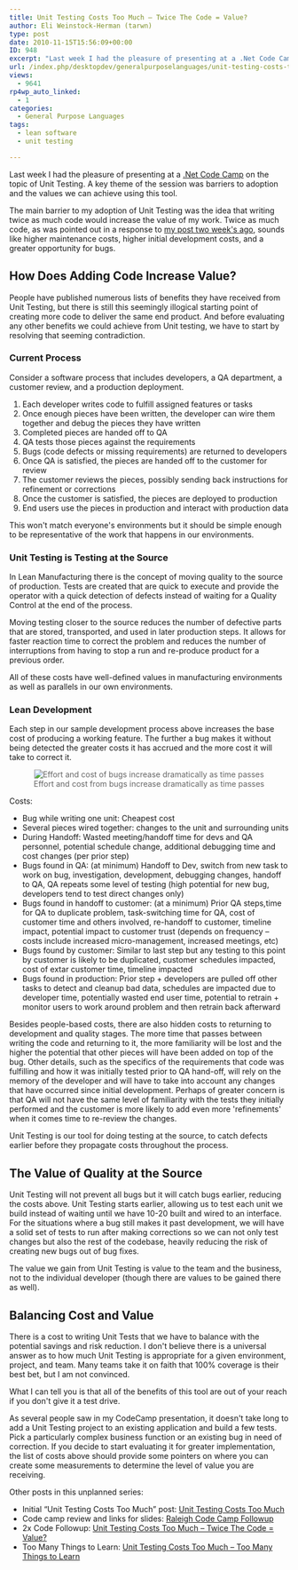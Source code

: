 ```yaml
---
title: Unit Testing Costs Too Much – Twice The Code = Value?
author: Eli Weinstock-Herman (tarwn)
type: post
date: 2010-11-15T15:56:09+00:00
ID: 948
excerpt: "Last week I had the pleasure of presenting at a .Net Code Camp on the topic of Unit Testing. A key theme of the session was barriers to adoption and the values we can achieve using this tool.The main barrier to my adoption of Unit Testing was the idea that writing twice as much code would increase the value of my work. Twice as much code, as was pointed out in a response to my post two week's ago, sounds like higher maintenance costs, higher initial development costs, and a greater opportunity for bugs."
url: /index.php/desktopdev/generalpurposelanguages/unit-testing-costs-too-much-twice-the-co/
views:
  - 9641
rp4wp_auto_linked:
  - 1
categories:
  - General Purpose Languages
tags:
  - lean software
  - unit testing

---
```

Last week I had the pleasure of presenting at a [.Net Code Camp][1] on the topic of Unit Testing. A key theme of the session was barriers to adoption and the values we can achieve using this tool.

The main barrier to my adoption of Unit Testing was the idea that writing twice as much code would increase the value of my work. Twice as much code, as was pointed out in a response to [my post two week's ago][2], sounds like higher maintenance costs, higher initial development costs, and a greater opportunity for bugs.

## How Does Adding Code Increase Value?

People have published numerous lists of benefits they have received from Unit Testing, but there is still this seemingly illogical starting point of creating more code to deliver the same end product. And before evaluating any other benefits we could achieve from Unit testing, we have to start by resolving that seeming contradiction.

### Current Process

Consider a software process that includes developers, a QA department, a customer review, and a production deployment. 

  1. Each developer writes code to fulfill assigned features or tasks
  2. Once enough pieces have been written, the developer can wire them together and debug the pieces they have written
  3. Completed pieces are handed off to QA
  4. QA tests those pieces against the requirements
  5. Bugs (code defects or missing requirements) are returned to developers
  6. Once QA is satisfied, the pieces are handed off to the customer for review
  7. The customer reviews the pieces, possibly sending back instructions for refinement or corrections
  8. Once the customer is satisfied, the pieces are deployed to production
  9. End users use the pieces in production and interact with production data

This won't match everyone's environments but it should be simple enough to be representative of the work that happens in our environments.

### Unit Testing is Testing at the Source

In Lean Manufacturing there is the concept of moving quality to the source of production. Tests are created that are quick to execute and provide the operator with a quick detection of defects instead of waiting for a Quality Control at the end of the process.

Moving testing closer to the source reduces the number of defective parts that are stored, transported, and used in later production steps. It allows for faster reaction time to correct the problem and reduces the number of interruptions from having to stop a run and re-produce product for a previous order.

All of these costs have well-defined values in manufacturing environments as well as parallels in our own environments.

### Lean Development

Each step in our sample development process above increases the base cost of producing a working feature. The further a bug makes it without being detected the greater costs it has accrued and the more cost it will take to correct it.

<div style="text-align: center; color: #666666;">
  <img src="http://www.tiernok.com/LTDBlog/unittesting/UnitTestingGraphs.png" alt="Effort and cost of bugs increase dramatically as time passes" /><br /> Effort and cost from bugs increase dramatically as time passes
</div>

Costs:

  * Bug while writing one unit: Cheapest cost
  * Several pieces wired together: changes to the unit and surrounding units
  * During Handoff: Wasted meeting/handoff time for devs and QA personnel, potential schedule change, additional debugging time and cost changes (per prior step)
  * Bugs found in QA: (at minimum) Handoff to Dev, switch from new task to work on bug, investigation, development, debugging changes, handoff to QA, QA repeats some level of testing (high potential for new bug, developers tend to test direct changes only)
  * Bugs found in handoff to customer: (at a minimum) Prior QA steps,time for QA to duplicate problem, task-switching time for QA, cost of customer time and others involved, re-handoff to customer, timeline impact, potential impact to customer trust (depends on frequency – costs include increased micro-management, increased meetings, etc)
  * Bugs found by customer: Similar to last step but any testing to this point by customer is likely to be duplicated, customer schedules impacted, cost of extar customer time, timeline impacted
  * Bugs found in production: Prior step + developers are pulled off other tasks to detect and cleanup bad data, schedules are impacted due to developer time, potentially wasted end user time, potential to retrain + monitor users to work around problem and then retrain back afterward

Besides people-based costs, there are also hidden costs to returning to development and quality stages. The more time that passes between writing the code and returning to it, the more familiarity will be lost and the higher the potential that other pieces will have been added on top of the bug. Other details, such as the specifics of the requirements that code was fulfilling and how it was initially tested prior to QA hand-off, will rely on the memory of the developer and will have to take into account any changes that have occurred since initial development. Perhaps of greater concern is that QA will not have the same level of familiarity with the tests they initially performed and the customer is more likely to add even more 'refinements' when it comes time to re-review the changes.

Unit Testing is our tool for doing testing at the source, to catch defects earlier before they propagate costs throughout the process.

## The Value of Quality at the Source

Unit Testing will not prevent all bugs but it will catch bugs earlier, reducing the costs above. Unit Testing starts earlier, allowing us to test each unit we build instead of waiting until we have 10-20 built and wired to an interface. For the situations where a bug still makes it past development, we will have a solid set of tests to run after making corrections so we can not only test changes but also the rest of the codebase, heavily reducing the risk of creating new bugs out of bug fixes.

The value we gain from Unit Testing is value to the team and the business, not to the individual developer (though there are values to be gained there as well).

## Balancing Cost and Value

There is a cost to writing Unit Tests that we have to balance with the potential savings and risk reduction. I don't believe there is a universal answer as to how much Unit Testing is appropriate for a given environment, project, and team. Many teams take it on faith that 100% coverage is their best bet, but I am not convinced. 

What I can tell you is that all of the benefits of this tool are out of your reach if you don't give it a test drive. 

As several people saw in my CodeCamp presentation, it doesn't take long to add a Unit Testing project to an existing application and build a few tests. Pick a particularly complex business function or an existing bug in need of correction. If you decide to start evaluating it for greater implementation, the list of costs above should provide some pointers on where you can create some measurements to determine the level of value you are receiving.

Other posts in this unplanned series:

  * Initial “Unit Testing Costs Too Much” post: [Unit Testing Costs Too Much][3]
  * Code camp review and links for slides: [Raleigh Code Camp Followup][4]
  * 2x Code Followup: [Unit Testing Costs Too Much – Twice The Code = Value?][5]
  * Too Many Things to Learn: [Unit Testing Costs Too Much – Too Many Things to Learn][6]

 [1]: /index.php/DesktopDev/MSTech/raleigh-code-camp-followup "Read my quick CodeCamp review"
 [2]: /index.php/DesktopDev/GeneralPurposeLanguages/unit-testing-costs-too-much "Read the 'Unit testing Costs Too Much' post"
 [3]: /index.php/DesktopDev/GeneralPurposeLanguages/unit-testing-costs-too-much "Check out the first post"
 [4]: /index.php/All/?p=999 "Code Camp review"
 [5]: /index.php/DesktopDev/GeneralPurposeLanguages/unit-testing-costs-too-much-twice-the-co "Read more on the 2x Code topic"
 [6]: /index.php/WebDev/ServerProgramming/unit-testing-costs-too-much-too-many-thi "Read more on the Unit Test Cost topic"